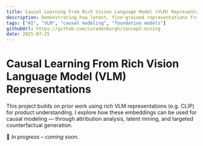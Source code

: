 ```yaml
---
title: Causal Learning From Rich Vision Language Model (VLM) Representations
description: Demonstrating how latent, fine-grained representations from vision-language models (VLMs) can be leveraged for causal learning. In this application, I manipulate product design representations to understand how design choices impact customer sentiment and responses.
tags: ["AI", "VLM", "causal modeling", "foundation models"]
githubUrl: https://github.com/cvredenburgh/concept-mining
date: 2025-07-25
---
```


# Causal Learning From Rich Vision Language Model (VLM) Representations

This project builds on prior work using rich VLM representations (e.g. CLIP) for product understanding. I explore how these embeddings can be used for causal modeling — through attribution analysis, latent mining, and targeted counterfactual generation.

🚧 *In progress – coming soon.*